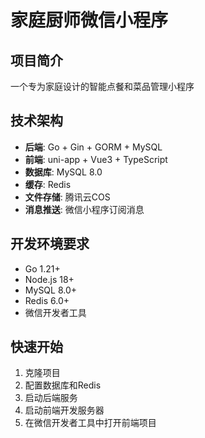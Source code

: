 # 家庭厨师微信小程序

## 项目简介
一个专为家庭设计的智能点餐和菜品管理小程序

## 技术架构
- **后端**: Go + Gin + GORM + MySQL
- **前端**: uni-app + Vue3 + TypeScript
- **数据库**: MySQL 8.0
- **缓存**: Redis
- **文件存储**: 腾讯云COS
- **消息推送**: 微信小程序订阅消息

## 开发环境要求
- Go 1.21+
- Node.js 18+
- MySQL 8.0+
- Redis 6.0+
- 微信开发者工具

## 快速开始
1. 克隆项目
2. 配置数据库和Redis
3. 启动后端服务
4. 启动前端开发服务器
5. 在微信开发者工具中打开前端项目 

